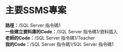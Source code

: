# 主要SSMS專案
<strong>路徑：</strong>/SQL Server 指令碼1 \
<strong>一些建立資料庫的Code：</strong>/SQL Server 指令碼1/資料插入 \
<strong>老師的Code：</strong>/SQL Server 指令碼1/Teacher \
<strong>我的Code：</strong>/SQL Server 指令碼1/SQL Server 指令碼1
